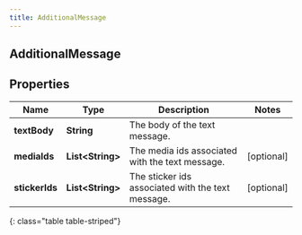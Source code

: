 ```yaml
---
title: AdditionalMessage
---
```

## AdditionalMessage


## Properties

| Name | Type | Description | Notes |
| ------------ | ------------- | ------------- | ------------- |
| **textBody** | **String** | The body of the text message. |  |
| **mediaIds** | **List&lt;String&gt;** | The media ids associated with the text message. |  [optional] |
| **stickerIds** | **List&lt;String&gt;** | The sticker ids associated with the text message. |  [optional] |
{: class="table table-striped"}



